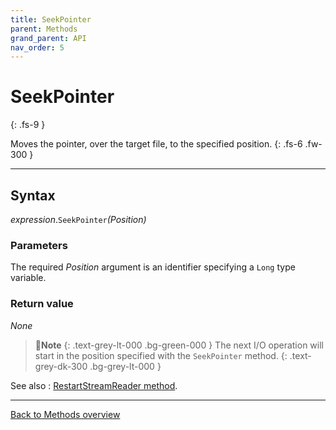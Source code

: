 ```yaml
---
title: SeekPointer
parent: Methods
grand_parent: API
nav_order: 5
---
```


# SeekPointer
{: .fs-9 }

Moves the pointer, over the target file, to the specified position.
{: .fs-6 .fw-300 }

---

## Syntax

*expression*.`SeekPointer`*(Position)*

### Parameters

The required *Position* argument is an identifier specifying a `Long` type variable.

### Return value

_None_

>📝**Note**
>{: .text-grey-lt-000 .bg-green-000 }
>The next I/O operation will start in the position specified with the `SeekPointer` method. 
{: .text-grey-dk-300 .bg-grey-lt-000 }

See also
: [RestartStreamReader method](https://ws-garcia.github.io/ECPTextStream/api/methods/restartstreamreader.html).

---

[Back to Methods overview](https://ws-garcia.github.io/VBA-CSV-interface/api/methods/)

